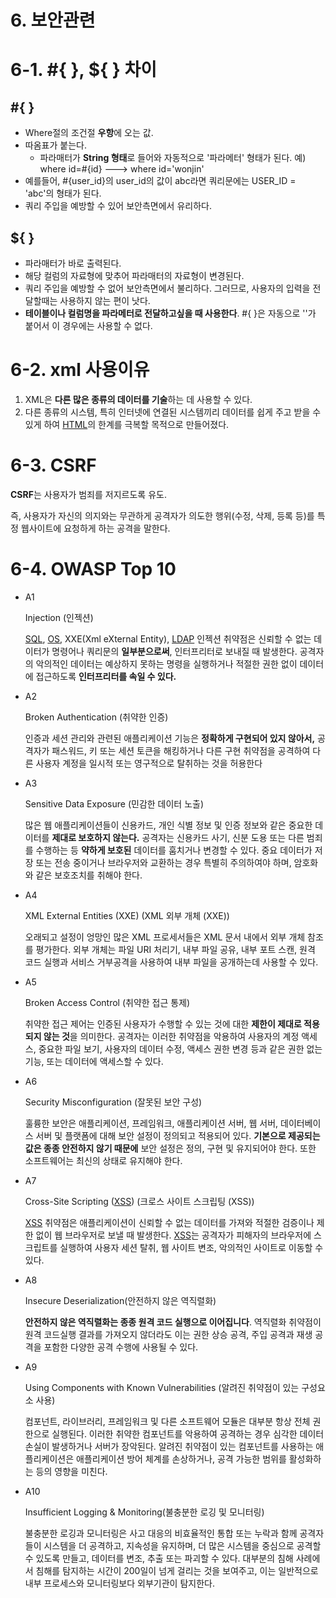 # 6. 보안관련

# 6-1. #{ }, ${ } 차이

## #{	}

- Where절의 조건절 **우항**에 오는 값.
- 따옴표가 붙는다.
  -  파라매터가 **String 형태**로 들어와 자동적으로 '파라메터' 형태가 된다. 예)  where id=#{id}  ---> where id='wonjin'
-  예를들어, #{user_id}의 user_id의 값이 abc라면 쿼리문에는 USER_ID = 'abc'의 형태가 된다.
- 쿼리 주입을 예방할 수 있어 보안측면에서 유리하다.



## ${	}

- 파라매터가 바로 출력된다.
- 해당 컬럼의 자료형에 맞추어 파라매터의 자료형이 변경된다.
- 쿼리 주입을 예방할 수 없어 보안측면에서 불리하다. 그러므로, 사용자의 입력을 전달할때는 사용하지 않는 편이 낫다.
- **테이블이나 컬럼명을 파라메터로 전달하고싶을 때 사용한다**. #{ }은 자동으로 ''가 붙어서 이 경우에는 사용할 수 없다.

# 6-2. xml 사용이유

1.  XML은 **다른 많은 종류의 데이터를 기술**하는 데 사용할 수 있다. 
2.  다른 종류의 시스템, 특히 인터넷에 연결된 시스템끼리 데이터를 쉽게 주고 받을 수 있게 하여 [HTML](https://ko.wikipedia.org/wiki/HTML)의 한계를 극복할 목적으로 만들어졌다.

# 6-3. CSRF

**CSRF**는 사용자가 범죄를 저지르도록 유도.

즉, 사용자가 자신의 의지와는 무관하게 공격자가 의도한 행위(수정, 삭제, 등록 등)를 특정 웹사이트에 요청하게 하는 공격을 말한다.



# 6-4. OWASP Top 10

- A1

  Injection (인젝션)

  [SQL](https://ko.wikipedia.org/wiki/SQL), [OS](https://ko.wikipedia.org/wiki/OS), XXE(Xml eXternal Entity), [LDAP](https://ko.wikipedia.org/wiki/LDAP) 인젝션 취약점은 신뢰할 수 없는 데이터가 명령어나 쿼리문의 **일부분으로써**, 인터프리터로 보내질 때 발생한다. 공격자의 악의적인 데이터는 예상하지 못하는 명령을 실행하거나 적절한 권한 없이 데이터에 접근하도록 **인터프리터를 속일 수 있다.**

- A2

  Broken Authentication (취약한 인증)

  인증과 세션 관리와 관련된 애플리케이션 기능은 **정확하게 구현되어 있지 않아서,** 공격자가 패스워드, 키 또는 세션 토큰을 해킹하거나 다른 구현 취약점을 공격하여 다른 사용자 계정을 일시적 또는 영구적으로 탈취하는 것을 허용한다

- A3

  Sensitive Data Exposure (민감한 데이터 노출)

  많은 웹 애플리케이션들이 신용카드, 개인 식별 정보 및 인증 정보와 같은 중요한 데이터를 **제대로 보호하지 않는다.** 공격자는 신용카드 사기, 신분 도용 또는 다른 범죄를 수행하는 등 **약하게 보호된** 데이터를 훔치거나 변경할 수 있다. 중요 데이터가 저장 또는 전송 중이거나 브라우저와 교환하는 경우 특별히 주의하여야 하며, 암호화와 같은 보호조치를 취해야 한다.

- A4

  XML External Entities (XXE) (XML 외부 개체 (XXE))

  오래되고 설정이 엉망인 많은 XML 프로세서들은 XML 문서 내에서 외부 개체 참조를 평가한다. 외부 개체는 파일 URI 처리기, 내부 파일 공유, 내부 포트 스캔, 원격 코드 실행과 서비스 거부공격을 사용하여 내부 파일을 공개하는데 사용할 수 있다.

- A5

  Broken Access Control (취약한 접근 통제)

  취약한 접근 제어는 인증된 사용자가 수행할 수 있는 것에 대한 **제한이 제대로 적용되지 않는 것**을 의미한다. 공격자는 이러한 취약점을 악용하여 사용자의 계정 액세스, 중요한 파일 보기, 사용자의 데이터 수정, 액세스 권한 변경 등과 같은 권한 없는 기능, 또는 데이터에 액세스할 수 있다.

- A6

  Security Misconfiguration (잘못된 보안 구성)

  훌륭한 보안은 애플리케이션, 프레임워크, 애플리케이션 서버, 웹 서버, 데이터베이스 서버 및 플랫폼에 대해 보안 설정이 정의되고 적용되어 있다. **기본으로 제공되는 값은 종종 안전하지 않기 때문에** 보안 설정은 정의, 구현 및 유지되어야 한다. 또한 소프트웨어는 최신의 상태로 유지해야 한다.

- A7

  Cross-Site Scripting ([XSS](https://ko.wikipedia.org/wiki/XSS)) (크로스 사이트 스크립팅 (XSS))

  [XSS](https://ko.wikipedia.org/wiki/XSS) 취약점은 애플리케이션이 신뢰할 수 없는 데이터를 가져와 적절한 검증이나 제한 없이 웹 브라우저로 보낼 때 발생한다. [XSS](https://ko.wikipedia.org/wiki/XSS)는 공격자가 피해자의 브라우저에 스크립트를 실행하여 사용자 세션 탈취, 웹 사이트 변조, 악의적인 사이트로 이동할 수 있다.

- A8

  Insecure Deserialization(안전하지 않은 역직렬화)

  **안전하지 않은 역직렬화는 종종 원격 코드 실행으로 이어집니다**. 역직렬화 취약점이 원격 코드실행 결과를 가져오지 않더라도 이는 권한 상승 공격, 주입 공격과 재생 공격을 포함한 다양한 공격 수행에 사용될 수 있다.

- A9

  Using Components with Known Vulnerabilities (알려진 취약점이 있는 구성요소 사용)

  컴포넌트, 라이브러리, 프레임워크 및 다른 소프트웨어 모듈은 대부분 항상 전체 권한으로 실행된다. 이러한 취약한 컴포넌트를 악용하여 공격하는 경우 심각한 데이터 손실이 발생하거나 서버가 장악된다. 알려진 취약점이 있는 컴포넌트를 사용하는 애플리케이션은 애플리케이션 방어 체계를 손상하거나, 공격 가능한 범위를 활성화하는 등의 영향을 미친다.

- A10

  Insufficient Logging & Monitoring(불충분한 로깅 및 모니터링)

  불충분한 로깅과 모니터링은 사고 대응의 비효율적인 통합 또는 누락과 함께 공격자들이 시스템을 더 공격하고, 지속성을 유지하며, 더 많은 시스템을 중심으로 공격할 수 있도록 만들고, 데이터를 변조, 추출 또는 파괴할 수 있다. 대부분의 침해 사례에서 침해를 탐지하는 시간이 200일이 넘게 걸리는 것을 보여주고, 이는 일반적으로 내부 프로세스와 모니터링보다 외부기관이 탐지한다.

